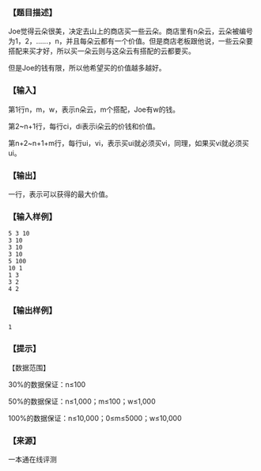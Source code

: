 ### 【题目描述】

Joe觉得云朵很美，决定去山上的商店买一些云朵。商店里有n朵云，云朵被编号为1，2，…...，n，并且每朵云都有一个价值。但是商店老板跟他说，一些云朵要搭配来买才好，所以买一朵云则与这朵云有搭配的云都要买。

但是Joe的钱有限，所以他希望买的价值越多越好。

### 【输入】

第1行n，m，w，表示n朵云，m个搭配，Joe有w的钱。

第2~n+1行，每行ci，di表示i朵云的价钱和价值。

第n+2~n+1+m行，每行ui，vi，表示买ui就必须买vi，同理，如果买vi就必须买ui。

### 【输出】

一行，表示可以获得的最大价值。

### 【输入样例】

```
5 3 10
3 10
3 10
3 10
5 100
10 1
1 3
3 2
4 2
```

### 【输出样例】

```
1
```

### 【提示】

【数据范围】

30%的数据保证：n≤100

50%的数据保证：n≤1,000；m≤100；w≤1,000

100%的数据保证：n≤10,000；0≤m≤5000；w≤10,000


 ### 【来源】

 一本通在线评测 